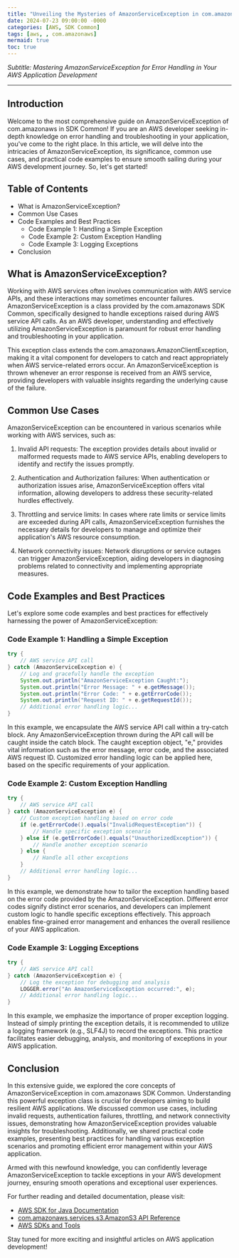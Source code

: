 ```yaml
---
title: "Unveiling the Mysteries of AmazonServiceException in com.amazonaws SDK: A Comprehensive Guide"
date: 2024-07-23 09:00:00 -0000
categories: [AWS, SDK Common]
tags: [aws, , com.amazonaws]
mermaid: true
toc: true
---
```



*Subtitle: Mastering AmazonServiceException for Error Handling in Your AWS Application Development*

---

## Introduction

Welcome to the most comprehensive guide on AmazonServiceException of com.amazonaws in SDK Common! If you are an AWS developer seeking in-depth knowledge on error handling and troubleshooting in your application, you've come to the right place. In this article, we will delve into the intricacies of AmazonServiceException, its significance, common use cases, and practical code examples to ensure smooth sailing during your AWS development journey. So, let's get started!

## Table of Contents

- What is AmazonServiceException?
- Common Use Cases
- Code Examples and Best Practices
  - Code Example 1: Handling a Simple Exception
  - Code Example 2: Custom Exception Handling
  - Code Example 3: Logging Exceptions
- Conclusion

## What is AmazonServiceException?

Working with AWS services often involves communication with AWS service APIs, and these interactions may sometimes encounter failures. AmazonServiceException is a class provided by the com.amazonaws SDK Common, specifically designed to handle exceptions raised during AWS service API calls. As an AWS developer, understanding and effectively utilizing AmazonServiceException is paramount for robust error handling and troubleshooting in your application.

This exception class extends the com.amazonaws.AmazonClientException, making it a vital component for developers to catch and react appropriately when AWS service-related errors occur. An AmazonServiceException is thrown whenever an error response is received from an AWS service, providing developers with valuable insights regarding the underlying cause of the failure.

## Common Use Cases

AmazonServiceException can be encountered in various scenarios while working with AWS services, such as:

1. Invalid API requests: The exception provides details about invalid or malformed requests made to AWS service APIs, enabling developers to identify and rectify the issues promptly.

2. Authentication and Authorization failures: When authentication or authorization issues arise, AmazonServiceException offers vital information, allowing developers to address these security-related hurdles effectively.

3. Throttling and service limits: In cases where rate limits or service limits are exceeded during API calls, AmazonServiceException furnishes the necessary details for developers to manage and optimize their application's AWS resource consumption.

4. Network connectivity issues: Network disruptions or service outages can trigger AmazonServiceException, aiding developers in diagnosing problems related to connectivity and implementing appropriate measures.

## Code Examples and Best Practices

Let's explore some code examples and best practices for effectively harnessing the power of AmazonServiceException:

### Code Example 1: Handling a Simple Exception

```java
try {
    // AWS service API call
} catch (AmazonServiceException e) {
    // Log and gracefully handle the exception
    System.out.println("AmazonServiceException Caught:");
    System.out.println("Error Message: " + e.getMessage());
    System.out.println("Error Code: " + e.getErrorCode());
    System.out.println("Request ID: " + e.getRequestId());
    // Additional error handling logic...
}
```

In this example, we encapsulate the AWS service API call within a try-catch block. Any AmazonServiceException thrown during the API call will be caught inside the catch block. The caught exception object, "e," provides vital information such as the error message, error code, and the associated AWS request ID. Customized error handling logic can be applied here, based on the specific requirements of your application.

### Code Example 2: Custom Exception Handling

```java
try {
    // AWS service API call
} catch (AmazonServiceException e) {
    // Custom exception handling based on error code
    if (e.getErrorCode().equals("InvalidRequestException")) {
        // Handle specific exception scenario
    } else if (e.getErrorCode().equals("UnauthorizedException")) {
        // Handle another exception scenario
    } else {
        // Handle all other exceptions
    }
    // Additional error handling logic...
}
```

In this example, we demonstrate how to tailor the exception handling based on the error code provided by the AmazonServiceException. Different error codes signify distinct error scenarios, and developers can implement custom logic to handle specific exceptions effectively. This approach enables fine-grained error management and enhances the overall resilience of your AWS application.

### Code Example 3: Logging Exceptions

```java
try {
    // AWS service API call
} catch (AmazonServiceException e) {
    // Log the exception for debugging and analysis
    LOGGER.error("An AmazonServiceException occurred:", e);
    // Additional error handling logic...
}
```

In this example, we emphasize the importance of proper exception logging. Instead of simply printing the exception details, it is recommended to utilize a logging framework (e.g., SLF4J) to record the exceptions. This practice facilitates easier debugging, analysis, and monitoring of exceptions in your AWS application.

## Conclusion

In this extensive guide, we explored the core concepts of AmazonServiceException in com.amazonaws SDK Common. Understanding this powerful exception class is crucial for developers aiming to build resilient AWS applications. We discussed common use cases, including invalid requests, authentication failures, throttling, and network connectivity issues, demonstrating how AmazonServiceException provides valuable insights for troubleshooting. Additionally, we shared practical code examples, presenting best practices for handling various exception scenarios and promoting efficient error management within your AWS application.

Armed with this newfound knowledge, you can confidently leverage AmazonServiceException to tackle exceptions in your AWS development journey, ensuring smooth operations and exceptional user experiences.

For further reading and detailed documentation, please visit:

- [AWS SDK for Java Documentation](https://docs.aws.amazon.com/sdk-for-java)
- [com.amazonaws.services.s3.AmazonS3 API Reference](https://docs.aws.amazon.com/AWSJavaSDK/latest/javadoc/com/amazonaws/services/s3/AmazonS3.html)
- [AWS SDKs and Tools](https://aws.amazon.com/sdk-for-java/)

Stay tuned for more exciting and insightful articles on AWS application development!
